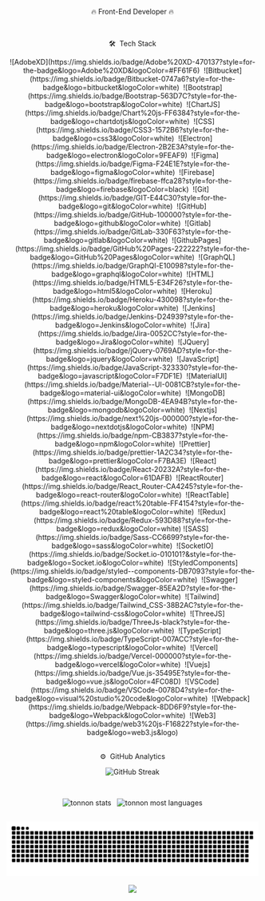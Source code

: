 <p align="center"> 🔥 Front-End Developer 🔥 </p>

<br>

<p align="center"> 🛠 &nbsp;Tech Stack </p>

<div align="center">
  ![AdobeXD](https://img.shields.io/badge/Adobe%20XD-470137?style=for-the-badge&logo=Adobe%20XD&logoColor=#FF61F6)&nbsp;
  ![Bitbucket](https://img.shields.io/badge/Bitbucket-0747a6?style=for-the-badge&logo=bitbucket&logoColor=white)&nbsp;
  ![Bootstrap](https://img.shields.io/badge/Bootstrap-563D7C?style=for-the-badge&logo=bootstrap&logoColor=white)&nbsp;
  ![ChartJS](https://img.shields.io/badge/Chart%20js-FF6384?style=for-the-badge&logo=chartdotjs&logoColor=white)&nbsp;
  ![CSS](https://img.shields.io/badge/CSS3-1572B6?style=for-the-badge&logo=css3&logoColor=white)&nbsp;
  ![Electron](https://img.shields.io/badge/Electron-2B2E3A?style=for-the-badge&logo=electron&logoColor=9FEAF9)&nbsp;
  ![Figma](https://img.shields.io/badge/Figma-F24E1E?style=for-the-badge&logo=figma&logoColor=white)&nbsp;
  ![Firebase](https://img.shields.io/badge/firebase-ffca28?style=for-the-badge&logo=firebase&logoColor=black)&nbsp;
  ![Git](https://img.shields.io/badge/GIT-E44C30?style=for-the-badge&logo=git&logoColor=white)&nbsp;
  ![GitHub](https://img.shields.io/badge/GitHub-100000?style=for-the-badge&logo=github&logoColor=white)&nbsp;
  ![Gitlab](https://img.shields.io/badge/GitLab-330F63?style=for-the-badge&logo=gitlab&logoColor=white)&nbsp;
  ![GithubPages](https://img.shields.io/badge/GitHub%20Pages-222222?style=for-the-badge&logo=GitHub%20Pages&logoColor=white)&nbsp;
  ![GraphQL](https://img.shields.io/badge/GraphQl-E10098?style=for-the-badge&logo=graphql&logoColor=white)&nbsp;
  ![HTML](https://img.shields.io/badge/HTML5-E34F26?style=for-the-badge&logo=html5&logoColor=white)&nbsp;
  ![Heroku](https://img.shields.io/badge/Heroku-430098?style=for-the-badge&logo=heroku&logoColor=white)&nbsp;
  ![Jenkins](https://img.shields.io/badge/Jenkins-D24939?style=for-the-badge&logo=Jenkins&logoColor=white)&nbsp;
  ![Jira](https://img.shields.io/badge/Jira-0052CC?style=for-the-badge&logo=Jira&logoColor=white)&nbsp;
  ![JQuery](https://img.shields.io/badge/jQuery-0769AD?style=for-the-badge&logo=jquery&logoColor=white)&nbsp;
  ![JavaScript](https://img.shields.io/badge/JavaScript-323330?style=for-the-badge&logo=javascript&logoColor=F7DF1E)&nbsp;
  ![MaterialUI](https://img.shields.io/badge/Material--UI-0081CB?style=for-the-badge&logo=material-ui&logoColor=white)&nbsp;
  ![MongoDB](https://img.shields.io/badge/MongoDB-4EA94B?style=for-the-badge&logo=mongodb&logoColor=white)&nbsp;
  ![Nextjs](https://img.shields.io/badge/next%20js-000000?style=for-the-badge&logo=nextdotjs&logoColor=white)&nbsp;
  ![NPM](https://img.shields.io/badge/npm-CB3837?style=for-the-badge&logo=npm&logoColor=white)&nbsp;
  ![Prettier](https://img.shields.io/badge/prettier-1A2C34?style=for-the-badge&logo=prettier&logoColor=F7BA3E)&nbsp;
  ![React](https://img.shields.io/badge/React-20232A?style=for-the-badge&logo=react&logoColor=61DAFB)&nbsp;
  ![ReactRouter](https://img.shields.io/badge/React_Router-CA4245?style=for-the-badge&logo=react-router&logoColor=white)&nbsp;
  ![ReactTable](https://img.shields.io/badge/react%20table-FF4154?style=for-the-badge&logo=react%20table&logoColor=white)&nbsp;
  ![Redux](https://img.shields.io/badge/Redux-593D88?style=for-the-badge&logo=redux&logoColor=white)
  ![SASS](https://img.shields.io/badge/Sass-CC6699?style=for-the-badge&logo=sass&logoColor=white)&nbsp;
  ![SocketIO](https://img.shields.io/badge/Socket.io-010101?&style=for-the-badge&logo=Socket.io&logoColor=white)&nbsp;
  ![StyledComponents](https://img.shields.io/badge/styled--components-DB7093?style=for-the-badge&logo=styled-components&logoColor=white)&nbsp;
  ![Swagger](https://img.shields.io/badge/Swagger-85EA2D?style=for-the-badge&logo=Swagger&logoColor=white)&nbsp;
  ![Tailwind](https://img.shields.io/badge/Tailwind_CSS-38B2AC?style=for-the-badge&logo=tailwind-css&logoColor=white)&nbsp;
  ![ThreeJS](https://img.shields.io/badge/ThreeJs-black?style=for-the-badge&logo=three.js&logoColor=white)&nbsp;
  ![TypeScript](https://img.shields.io/badge/TypeScript-007ACC?style=for-the-badge&logo=typescript&logoColor=white)&nbsp;
  ![Vercel](https://img.shields.io/badge/Vercel-000000?style=for-the-badge&logo=vercel&logoColor=white)&nbsp;
  ![Vuejs](https://img.shields.io/badge/Vue.js-35495E?style=for-the-badge&logo=vue.js&logoColor=4FC08D)&nbsp;
  ![VSCode](https://img.shields.io/badge/VSCode-0078D4?style=for-the-badge&logo=visual%20studio%20code&logoColor=white)&nbsp;
  ![Webpack](https://img.shields.io/badge/Webpack-8DD6F9?style=for-the-badge&logo=Webpack&logoColor=white)&nbsp;
  ![Web3](https://img.shields.io/badge/web3%20js-F16822?style=for-the-badge&logo=web3.js&logo)
</div>

<br>

<p align="center"> ⚙️ &nbsp;GitHub Analytics </p>

<div align="center">
  <img src="https://streak-stats.demolab.com?user=tonnon&theme=dark&hide_border=true&card_width=940&ring=7452A0&fire=7452A0&background=45%2C000000%2C110A12A9&stroke=7452A0&currStreakLabel=7452A0" alt="GitHub Streak" />
</div>
  
&nbsp;

<div align="center">
  <img width="530em" src="https://github-readme-stats.vercel.app/api?username=tonnon&hide_border=true&show_icons=true&theme=midnight-purple" alt="tonnon stats"/> &nbsp;
  <img width=400em" src="https://github-readme-stats.vercel.app/api/top-langs/?username=tonnon&layout=compact&hide_border=true&theme=midnight-purple" alt="tonnon most languages" />
</div>

  ##
 
  ![Snake animation](https://github.com/tonnon/tonnon/blob/output/github-contribution-grid-snake.svg)
 
</div>

<p align="center">
  <img src="https://capsule-render.vercel.app/api?type=waving&color=gradient&height=60&section=footer"/>
</p>
